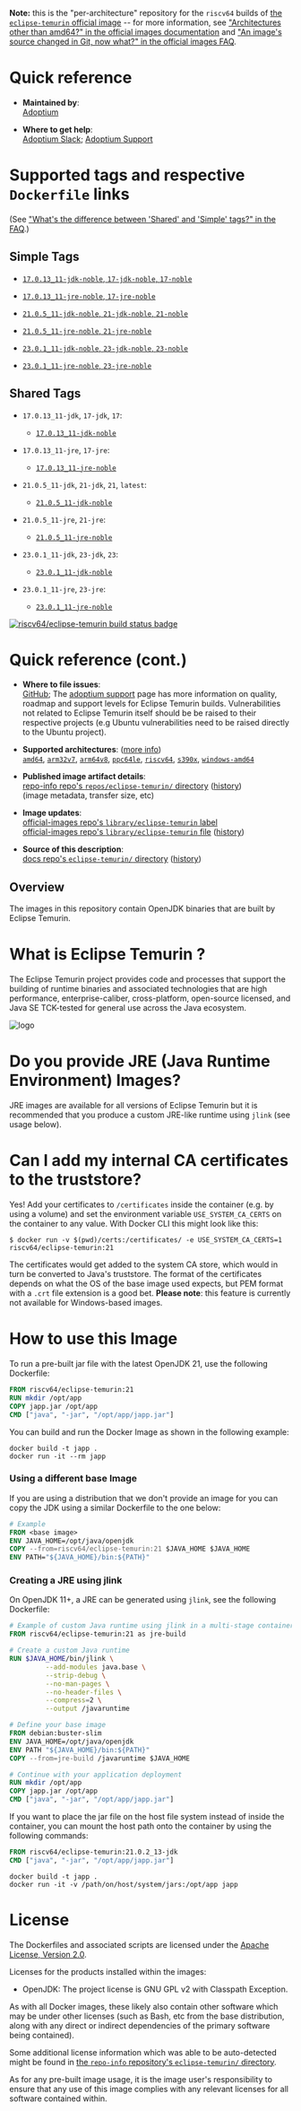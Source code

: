 <!--

********************************************************************************

WARNING:

    DO NOT EDIT "eclipse-temurin/README.md"

    IT IS AUTO-GENERATED

    (from the other files in "eclipse-temurin/" combined with a set of templates)

********************************************************************************

-->

**Note:** this is the "per-architecture" repository for the `riscv64` builds of [the `eclipse-temurin` official image](https://hub.docker.com/_/eclipse-temurin) -- for more information, see ["Architectures other than amd64?" in the official images documentation](https://github.com/docker-library/official-images#architectures-other-than-amd64) and ["An image's source changed in Git, now what?" in the official images FAQ](https://github.com/docker-library/faq#an-images-source-changed-in-git-now-what).

# Quick reference

-	**Maintained by**:  
	[Adoptium](https://github.com/adoptium/containers)

-	**Where to get help**:  
	[Adoptium Slack](https://adoptium.net/slack); [Adoptium Support](https://github.com/adoptium/adoptium-support/issues/new/choose)

# Supported tags and respective `Dockerfile` links

(See ["What's the difference between 'Shared' and 'Simple' tags?" in the FAQ](https://github.com/docker-library/faq#whats-the-difference-between-shared-and-simple-tags).)

## Simple Tags

-	[`17.0.13_11-jdk-noble`, `17-jdk-noble`, `17-noble`](https://github.com/adoptium/containers/blob/d7a5038edcd8ab08b0babaeae09d0c097453a023/17/jdk/ubuntu/noble/Dockerfile)

-	[`17.0.13_11-jre-noble`, `17-jre-noble`](https://github.com/adoptium/containers/blob/d7a5038edcd8ab08b0babaeae09d0c097453a023/17/jre/ubuntu/noble/Dockerfile)

-	[`21.0.5_11-jdk-noble`, `21-jdk-noble`, `21-noble`](https://github.com/adoptium/containers/blob/d7a5038edcd8ab08b0babaeae09d0c097453a023/21/jdk/ubuntu/noble/Dockerfile)

-	[`21.0.5_11-jre-noble`, `21-jre-noble`](https://github.com/adoptium/containers/blob/d7a5038edcd8ab08b0babaeae09d0c097453a023/21/jre/ubuntu/noble/Dockerfile)

-	[`23.0.1_11-jdk-noble`, `23-jdk-noble`, `23-noble`](https://github.com/adoptium/containers/blob/d7a5038edcd8ab08b0babaeae09d0c097453a023/23/jdk/ubuntu/noble/Dockerfile)

-	[`23.0.1_11-jre-noble`, `23-jre-noble`](https://github.com/adoptium/containers/blob/d7a5038edcd8ab08b0babaeae09d0c097453a023/23/jre/ubuntu/noble/Dockerfile)

## Shared Tags

-	`17.0.13_11-jdk`, `17-jdk`, `17`:

	-	[`17.0.13_11-jdk-noble`](https://github.com/adoptium/containers/blob/d7a5038edcd8ab08b0babaeae09d0c097453a023/17/jdk/ubuntu/noble/Dockerfile)

-	`17.0.13_11-jre`, `17-jre`:

	-	[`17.0.13_11-jre-noble`](https://github.com/adoptium/containers/blob/d7a5038edcd8ab08b0babaeae09d0c097453a023/17/jre/ubuntu/noble/Dockerfile)

-	`21.0.5_11-jdk`, `21-jdk`, `21`, `latest`:

	-	[`21.0.5_11-jdk-noble`](https://github.com/adoptium/containers/blob/d7a5038edcd8ab08b0babaeae09d0c097453a023/21/jdk/ubuntu/noble/Dockerfile)

-	`21.0.5_11-jre`, `21-jre`:

	-	[`21.0.5_11-jre-noble`](https://github.com/adoptium/containers/blob/d7a5038edcd8ab08b0babaeae09d0c097453a023/21/jre/ubuntu/noble/Dockerfile)

-	`23.0.1_11-jdk`, `23-jdk`, `23`:

	-	[`23.0.1_11-jdk-noble`](https://github.com/adoptium/containers/blob/d7a5038edcd8ab08b0babaeae09d0c097453a023/23/jdk/ubuntu/noble/Dockerfile)

-	`23.0.1_11-jre`, `23-jre`:

	-	[`23.0.1_11-jre-noble`](https://github.com/adoptium/containers/blob/d7a5038edcd8ab08b0babaeae09d0c097453a023/23/jre/ubuntu/noble/Dockerfile)

[![riscv64/eclipse-temurin build status badge](https://img.shields.io/jenkins/s/https/doi-janky.infosiftr.net/job/multiarch/job/riscv64/job/eclipse-temurin.svg?label=riscv64/eclipse-temurin%20%20build%20job)](https://doi-janky.infosiftr.net/job/multiarch/job/riscv64/job/eclipse-temurin/)

# Quick reference (cont.)

-	**Where to file issues**:  
	[GitHub](https://github.com/adoptium/containers/issues); The [adoptium support](https://adoptium.net/support) page has more information on quality, roadmap and support levels for Eclipse Temurin builds. Vulnerabilities not related to Eclipse Temurin itself should be be raised to their respective projects (e.g Ubuntu vulnerabilities need to be raised directly to the Ubuntu project).

-	**Supported architectures**: ([more info](https://github.com/docker-library/official-images#architectures-other-than-amd64))  
	[`amd64`](https://hub.docker.com/r/amd64/eclipse-temurin/), [`arm32v7`](https://hub.docker.com/r/arm32v7/eclipse-temurin/), [`arm64v8`](https://hub.docker.com/r/arm64v8/eclipse-temurin/), [`ppc64le`](https://hub.docker.com/r/ppc64le/eclipse-temurin/), [`riscv64`](https://hub.docker.com/r/riscv64/eclipse-temurin/), [`s390x`](https://hub.docker.com/r/s390x/eclipse-temurin/), [`windows-amd64`](https://hub.docker.com/r/winamd64/eclipse-temurin/)

-	**Published image artifact details**:  
	[repo-info repo's `repos/eclipse-temurin/` directory](https://github.com/docker-library/repo-info/blob/master/repos/eclipse-temurin) ([history](https://github.com/docker-library/repo-info/commits/master/repos/eclipse-temurin))  
	(image metadata, transfer size, etc)

-	**Image updates**:  
	[official-images repo's `library/eclipse-temurin` label](https://github.com/docker-library/official-images/issues?q=label%3Alibrary%2Feclipse-temurin)  
	[official-images repo's `library/eclipse-temurin` file](https://github.com/docker-library/official-images/blob/master/library/eclipse-temurin) ([history](https://github.com/docker-library/official-images/commits/master/library/eclipse-temurin))

-	**Source of this description**:  
	[docs repo's `eclipse-temurin/` directory](https://github.com/docker-library/docs/tree/master/eclipse-temurin) ([history](https://github.com/docker-library/docs/commits/master/eclipse-temurin))

## Overview

The images in this repository contain OpenJDK binaries that are built by Eclipse Temurin.

# What is Eclipse Temurin ?

The Eclipse Temurin project provides code and processes that support the building of runtime binaries and associated technologies that are high performance, enterprise-caliber, cross-platform, open-source licensed, and Java SE TCK-tested for general use across the Java ecosystem.

![logo](https://raw.githubusercontent.com/docker-library/docs/cb27e17c8b50fddc58f1933d266a1a7686fea8ed/eclipse-temurin/logo.png)

# Do you provide JRE (Java Runtime Environment) Images?

JRE images are available for all versions of Eclipse Temurin but it is recommended that you produce a custom JRE-like runtime using `jlink` (see usage below).

# Can I add my internal CA certificates to the truststore?

Yes! Add your certificates to `/certificates` inside the container (e.g. by using a volume) and set the environment variable `USE_SYSTEM_CA_CERTS` on the container to any value. With Docker CLI this might look like this:

```console
$ docker run -v $(pwd)/certs:/certificates/ -e USE_SYSTEM_CA_CERTS=1 riscv64/eclipse-temurin:21
```

The certificates would get added to the system CA store, which would in turn be converted to Java's truststore. The format of the certificates depends on what the OS of the base image used expects, but PEM format with a `.crt` file extension is a good bet. **Please note**: this feature is currently not available for Windows-based images.

# How to use this Image

To run a pre-built jar file with the latest OpenJDK 21, use the following Dockerfile:

```dockerfile
FROM riscv64/eclipse-temurin:21
RUN mkdir /opt/app
COPY japp.jar /opt/app
CMD ["java", "-jar", "/opt/app/japp.jar"]
```

You can build and run the Docker Image as shown in the following example:

```console
docker build -t japp .
docker run -it --rm japp
```

### Using a different base Image

If you are using a distribution that we don't provide an image for you can copy the JDK using a similar Dockerfile to the one below:

```dockerfile
# Example
FROM <base image>
ENV JAVA_HOME=/opt/java/openjdk
COPY --from=riscv64/eclipse-temurin:21 $JAVA_HOME $JAVA_HOME
ENV PATH="${JAVA_HOME}/bin:${PATH}"
```

### Creating a JRE using jlink

On OpenJDK 11+, a JRE can be generated using `jlink`, see the following Dockerfile:

```dockerfile
# Example of custom Java runtime using jlink in a multi-stage container build
FROM riscv64/eclipse-temurin:21 as jre-build

# Create a custom Java runtime
RUN $JAVA_HOME/bin/jlink \
         --add-modules java.base \
         --strip-debug \
         --no-man-pages \
         --no-header-files \
         --compress=2 \
         --output /javaruntime

# Define your base image
FROM debian:buster-slim
ENV JAVA_HOME=/opt/java/openjdk
ENV PATH "${JAVA_HOME}/bin:${PATH}"
COPY --from=jre-build /javaruntime $JAVA_HOME

# Continue with your application deployment
RUN mkdir /opt/app
COPY japp.jar /opt/app
CMD ["java", "-jar", "/opt/app/japp.jar"]
```

If you want to place the jar file on the host file system instead of inside the container, you can mount the host path onto the container by using the following commands:

```dockerfile
FROM riscv64/eclipse-temurin:21.0.2_13-jdk
CMD ["java", "-jar", "/opt/app/japp.jar"]
```

```console
docker build -t japp .
docker run -it -v /path/on/host/system/jars:/opt/app japp
```

# License

The Dockerfiles and associated scripts are licensed under the [Apache License, Version 2.0](http://www.apache.org/licenses/LICENSE-2.0.html).

Licenses for the products installed within the images:

-	OpenJDK: The project license is GNU GPL v2 with Classpath Exception.

As with all Docker images, these likely also contain other software which may be under other licenses (such as Bash, etc from the base distribution, along with any direct or indirect dependencies of the primary software being contained).

Some additional license information which was able to be auto-detected might be found in [the `repo-info` repository's `eclipse-temurin/` directory](https://github.com/docker-library/repo-info/tree/master/repos/eclipse-temurin).

As for any pre-built image usage, it is the image user's responsibility to ensure that any use of this image complies with any relevant licenses for all software contained within.

